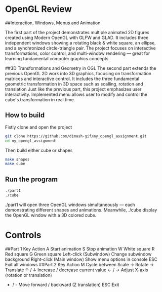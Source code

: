 # OpenGL Review
##Interaction, Windows, Menus and Animation

The first part of the project demonstrates multiple animated 2D figures created using Modern OpenGL with GLFW and GLAD. It includes three independent windows showing a rotating black & white square, an ellipse, and a synchronized circle-triangle pair.
The project focuses on interactive transformations, color control, and multi-window rendering — great for learning fundamental computer graphics concepts.

##3D Transformations and Geometry in OGL
The second part extends the previous OpenGL 2D work into 3D graphics, focusing on transformation matrices and interactive control. It includes the three fundamental geometric transformation in 3D space such as scalling, rotation and translation 
Just like the previous part, this project emphasizes user interactivity. Implemented menu allows user to modify and control the cube's transformation in real time. 
## How to build
Fistly clone and open the project
```bash
git clone https://github.com/dimash-gif/my_opengl_assignment.git
cd my_opengl_assignment
``` 
Then build either cube or shapes 
```bash
make shapes
make cube
```

## Run the program 
```bash
./part1
./cube
```
./part1 will open three OpenGL windows simultaneously — each demonstrating different shapes and animations. Meanwhile, ./cube display the OpenGL window with a 3D colored cube.

# Controls
##Part 1
Key                     	Action
A	                        Start animation
S	                        Stop animation
W	                        White square
R	                        Red square
G	                        Green square
Left-click (Subwindow)	    Change subwindow background
Right-click (Main window)	Show menu options in console
ESC	                        Exit all windows
##Part 2
Key	    Action
M   	Cycle between Scale → Rotate → Translate
↑ / ↓	Increase / decrease current value
← / →	Adjust X-axis (rotation or translation)
+ / -	Move forward / backward (Z translation)
ESC	    Exit
